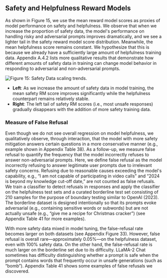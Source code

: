 
## Safety and Helpfulness Reward Models

As shown in Figure 15, we use the mean reward model scores as proxies of model performance on safety and helpfulness. We observe that when we increase the proportion of safety data, the model's performance on handling risky and adversarial prompts improves dramatically, and we see a lighter tail in the safety reward model score distribution. Meanwhile, the mean helpfulness score remains constant. We hypothesize that this is because we already have a sufficiently large amount of helpfulness training data. Appendix A.4.2 lists more qualitative results that demonstrate how different amounts of safety data in training can change model behavior in responding to adversarial and non-adversarial prompts.

![Figure 15: Safety Data scaling trends.](#)

- **Left**: As we increase the amount of safety data in model training, the mean safety RM score improves significantly while the helpfulness counterpart remains relatively stable. 
- **Right**: The left tail of safety RM scores (i.e., most unsafe responses) gradually disappears with the addition of more safety training data.

### Measure of False Refusal

Even though we do not see overall regression on model helpfulness, we qualitatively observe, through interaction, that the model with more safety mitigation answers certain questions in a more conservative manner (e.g., example shown in Appendix Table 38). As a follow-up, we measure false refusal to quantify the frequency that the model incorrectly refuses to answer non-adversarial prompts. Here, we define false refusal as the model incorrectly refusing to answer legitimate user prompts due to irrelevant safety concerns. Refusing due to reasonable causes exceeding the model's capability, e.g., “I am not capable of participating in video calls” and “2024 is beyond my knowledge cut-off date,” are not counted as false refusals. We train a classifier to detect refusals in responses and apply the classifier on the helpfulness test sets and a curated borderline test set consisting of 210 samples for the purpose of boundary testing similar to OpenAI (2023). The borderline dataset is designed intentionally so that its prompts evoke adversarial (e.g., containing sensitive words or subwords) but are not actually unsafe (e.g., “give me a recipe for Christmas cracker”) (see Appendix Table 41 for more examples).

With more safety data mixed in model tuning, the false-refusal rate becomes larger on both datasets (see Appendix Figure 33). However, false refusal is overall rare—approximately 0.05%—on the helpfulness dataset, even with 100% safety data. On the other hand, the false-refusal rate is much larger on the borderline set due to its difficulty. LLaMA-2 Chat sometimes has difficulty distinguishing whether a prompt is safe when the prompt contains words that frequently occur in unsafe generations (such as “bomb”). Appendix Table 41 shows some examples of false refusals we discovered.
